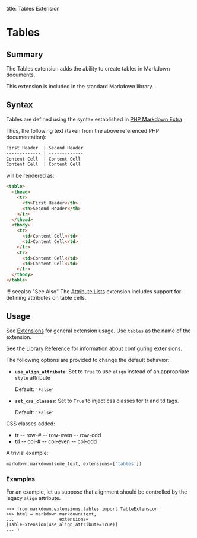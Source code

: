 title: Tables Extension

Tables
======

Summary
-------

The Tables extension adds the ability to create tables in Markdown documents.

This extension is included in the standard Markdown library.

Syntax
------

Tables are defined using the syntax established in [PHP Markdown Extra][php].

[php]: http://www.michelf.com/projects/php-markdown/extra/#table

Thus, the following text (taken from the above referenced PHP documentation):

```md
First Header  | Second Header
------------- | -------------
Content Cell  | Content Cell
Content Cell  | Content Cell
```

will be rendered as:

```html
<table>
  <thead>
    <tr>
      <th>First Header</th>
      <th>Second Header</th>
    </tr>
  </thead>
  <tbody>
    <tr>
      <td>Content Cell</td>
      <td>Content Cell</td>
    </tr>
    <tr>
      <td>Content Cell</td>
      <td>Content Cell</td>
    </tr>
  </tbody>
</table>
```

!!! seealso "See Also"
    The [Attribute Lists](./attr_list.md) extension includes support for defining attributes on table cells.

Usage
-----

See [Extensions](index.md) for general extension usage. Use `tables` as the
name of the extension.

See the [Library Reference](../reference.md#extensions) for information about
configuring extensions.

The following options are provided to change the default behavior:

* **`use_align_attribute`**: Set to `True` to use `align` instead of an appropriate `style` attribute

    Default: `'False'`

* **`set_css_classes`**: Set to `True` to inject css classes for tr and td tags. 

    Default: `'False'`

CSS classes added: 
* tr
-- row-#
-- row-even
-- row-odd
* td
-- col-#
-- col-even
-- col-odd


A trivial example:

```python
markdown.markdown(some_text, extensions=['tables'])
```

### Examples

For an example, let us suppose that alignment should be controlled by the legacy `align`
attribute.

```pycon
>>> from markdown.extensions.tables import TableExtension
>>> html = markdown.markdown(text,
...                 extensions=[TableExtension(use_align_attribute=True)]
... )
```





